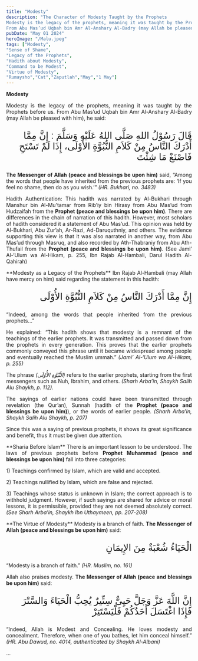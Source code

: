 ```yaml
---
title: "Modesty"
description: "The Character of Modesty Taught by the Prophets
Modesty is the legacy of the prophets, meaning it was taught by the Prophets before us.
From Abu Mas’ud Uqbah bin Amr Al-Anshary Al-Badry (may Allah be pleased with him), he said: "
pubDate: "May 01 2024"
heroImage: "/Malu.jpeg"
tags: ["Modesty",
"Sense of Shame",
"Legacy of the Prophets",
"Hadith about Modesty",
"Command to be Modest",
"Virtue of Modesty",
"Rumaysho","Cat","Zaputlah","May","1 May"]
---
```


**Modesty**

<p style="text-align: justify;">Modesty is the legacy of the prophets, meaning it was taught by the Prophets before us.
From Abu Mas’ud Uqbah bin Amr Al-Anshary Al-Badry (may Allah be pleased with him), he said:</p>

<p style="font-family: 'Neirizi Regular', sans-serif; font-size: 25px; direction: rtl;">
قَالَ رَسُوْلُ اللهِ صَلَّى اللهُ عَلَيْهِ وَسَلَّمَ : إِنَّ مِمَّا أَدْرَكَ النَّاسُ مِنْ كَلاَمِ النُّبُوَّةِ الأُوْلَى، إِذَا لَمْ تَسْتَحِ فَاصْنَعْ مَا شِئْتَ
</p>

<p style="text-align: justify;"><strong>The Messenger of Allah (peace and blessings be upon him)</strong> said, “Among the words that people have inherited from the previous prophets are: ‘If you feel no shame, then do as you wish.’” <i>(HR. Bukhari, no. 3483)</i></p>

<p style="text-align: justify;">Hadith Authentication: This hadith was narrated by Al-Bukhari through Manshur bin Al-Mu’tamar from Rib’iy bin Hirasy from Abu Mas’ud from Hudzaifah from the <strong>Prophet (peace and blessings be upon him)</strong>. There are differences in the chain of narration of this hadith. However, most scholars of hadith considered it a statement of Abu Mas’ud. This opinion was held by Al-Bukhari, Abu Zur’ah, Ar-Razi, Ad-Daruquthniy, and others. The evidence supporting this view is that it was also narrated in another way, from Abu Mas’ud through Masruq, and also recorded by Ath-Thabraniy from Abu Ath-Thufail from the <strong>Prophet (peace and blessings be upon him)</strong>. (See Jami’ Al-‘Ulum wa Al-Hikam, p. 255, Ibn Rajab Al-Hambali, Darul Hadith Al-Qahirah)</p>

<p style="text-align: justify;">**Modesty as a Legacy of the Prophets**  
Ibn Rajab Al-Hambali (may Allah have mercy on him) said regarding the statement in this hadith:</p>

<p style="font-family: 'Neirizi Regular', sans-serif; font-size: 25px; direction: rtl;">
إِنَّ مِمَّا أَدْرَكَ النَّاسُ مِنْ كَلاَمِ النُّبُوَّةِ الأُوْلَى
</p>

<p style="text-align: justify;">“Indeed, among the words that people inherited from the previous prophets...”</p>

<p style="text-align: justify;">He explained: “This hadith shows that modesty is a remnant of the teachings of the earlier prophets. It was transmitted and passed down from the prophets in every generation. This proves that the earlier prophets commonly conveyed this phrase until it became widespread among people and eventually reached the Muslim ummah.” <i>(Jami’ Al-‘Ulum wa Al-Hikam, p. 255)</i></p>

<p style="text-align: justify;">The phrase <em>(النُّبُوَّةِ الأُوْلَى)</em> refers to the earlier prophets, starting from the first messengers such as Nuh, Ibrahim, and others. <i>(Sharh Arba’in, Shaykh Salih Alu Shaykh, p. 112).</i></p>

<p style="text-align: justify;">The sayings of earlier nations could have been transmitted through revelation (the Qur’an), Sunnah (hadith of the <strong>Prophet (peace and blessings be upon him)</strong>), or the words of earlier people. <i>(Sharh Arba’in, Shaykh Salih Alu Shaykh, p. 207)</i></p>

<p style="text-align: justify;">Since this was a saying of previous prophets, it shows its great significance and benefit, thus it must be given due attention.</p>

<p style="text-align: justify;">**Sharia Before Islam**  
There is an important lesson to be understood. The laws of previous prophets before <strong>Prophet Muhammad (peace and blessings be upon him)</strong> fall into three categories:</p>

<p style="text-align: justify;">1) Teachings confirmed by Islam, which are valid and accepted.</p>
<p style="text-align: justify;">2) Teachings nullified by Islam, which are false and rejected.</p>
<p style="text-align: justify;">3) Teachings whose status is unknown in Islam; the correct approach is to withhold judgment. However, if such sayings are shared for advice or moral lessons, it is permissible, provided they are not deemed absolutely correct. <i>(See Sharh Arba’in, Shaykh Ibn Uthaymeen, pp. 207-208)</i></p>

<p style="text-align: justify;">**The Virtue of Modesty**  
Modesty is a branch of faith. <strong>The Messenger of Allah (peace and blessings be upon him)</strong> said:</p>

<p style="font-family: 'Neirizi Regular', sans-serif; font-size: 25px; direction: rtl;">
الْحَيَاءُ شُعْبَةٌ مِنَ الإِيمَانِ
</p>

<p style="text-align: justify;">“Modesty is a branch of faith.” <i>(HR. Muslim, no. 161)</i></p>

<p style="text-align: justify;">Allah also praises modesty.  
<strong>The Messenger of Allah (peace and blessings be upon him)</strong> said:</p>

<p style="font-family: 'Neirizi Regular', sans-serif; font-size: 25px; direction: rtl;">
إِنَّ اللَّهَ عَزَّ وَجَلَّ حَيِىٌّ سِتِّيرٌ يُحِبُّ الْحَيَاءَ وَالسَّتْرَ فَإِذَا اغْتَسَلَ أَحَدُكُمْ فَلْيَسْتَتِرْ
</p>

<p style="text-align: justify;">“Indeed, Allah is Modest and Concealing. He loves modesty and concealment. Therefore, when one of you bathes, let him conceal himself.” <i>(HR. Abu Dawud, no. 4014, authenticated by Shaykh Al-Albani)</i></p>

...
